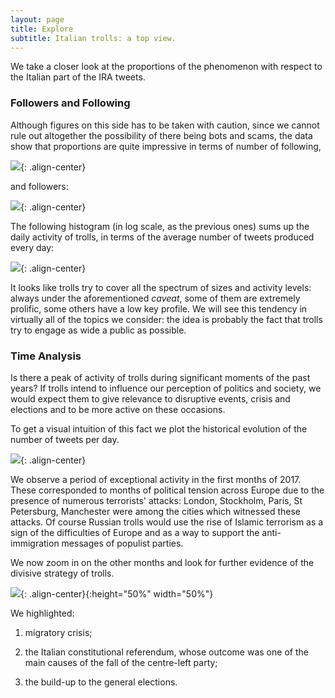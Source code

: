 ```yaml
---
layout: page
title: Explore
subtitle: Italian trolls: a top view.
---
```

We take a closer look at the proportions of the phenomenon with respect to the Italian part of the IRA tweets.

### Followers and Following
Although figures on this side has to be taken with caution, since we cannot rule out altogether the possibility of there being bots and scams, the data show that proportions are quite impressive in terms of number of following,

![](../img/following.png){: .align-center}

and followers:

![](../img/follower.png){: .align-center}

The following histogram (in log scale, as the previous ones) sums up the daily activity of trolls, in terms of the average number of tweets produced every day:

![](../img/activity.png){: .align-center}

It looks like trolls try to cover all the spectrum of sizes and activity levels: always under the aforementioned *caveat*, some of them are extremely prolific, some others have a low key profile. We will see this tendency in virtually all of the topics we consider: the idea is probably the fact that trolls try to engage as wide a public as possible.

### Time Analysis

Is there a peak of activity of trolls during significant moments of the past years? If trolls intend to influence our perception of politics and society, we would expect them to give relevance to disruptive events, crisis and elections and to be more active on these occasions.

To get a visual intuition of this fact we plot the historical evolution of the number of tweets per day.

![](../img/time1.png){: .align-center}

We observe a period of exceptional activity in the first months of 2017. These corresponded to months of political tension across Europe due to the presence of numerous terrorists' attacks: London, Stockholm, Paris, St Petersburg, Manchester were among the cities which witnessed these attacks. Of course Russian trolls would use the rise of Islamic terrorism as a sign of the difficulties of Europe and as a way to support the anti-immigration messages of populist parties.

We now zoom in on the other months and look for further evidence of the divisive strategy of trolls.

![](../img/time2.png){: .align-center}{:height="50%" width="50%"}

We highlighted:

1. migratory crisis;

2. the Italian constitutional referendum, whose outcome was one of the main causes of the fall of the centre-left party;

3. the build-up to the general elections.
